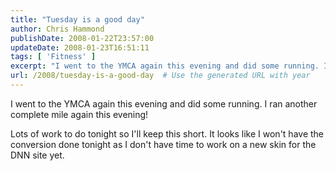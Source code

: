 ```yaml
---
title: "Tuesday is a good day"
author: Chris Hammond
publishDate: 2008-01-22T23:57:00
updateDate: 2008-01-23T16:51:11
tags: [ 'Fitness' ]
excerpt: "I went to the YMCA again this evening and did some running. I ran another complete mile again this evening! Lots of work to do tonight so I'll keep this short. It looks like I won't have the conversion done tonight as I don't have time to work on a new skin for the DNN site..."
url: /2008/tuesday-is-a-good-day  # Use the generated URL with year
---
```

<P>I went to the YMCA again this evening and did some running. I ran another complete mile again this evening!</P> <P>Lots of work to do tonight so I'll keep this short. It looks like I won't have the conversion done tonight as I don't have time to work on a new skin for the DNN site yet.</P>
